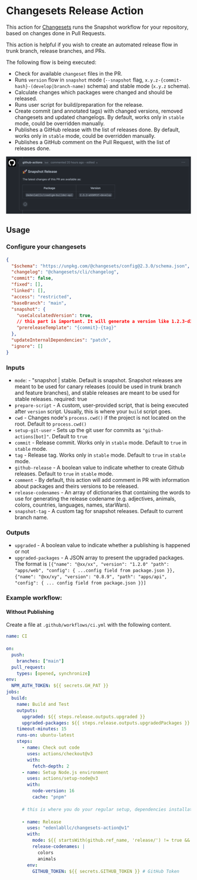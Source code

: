 # Changesets Release Action

This action for [Changesets](https://github.com/changesets/changesets) runs the Snapshot workflow for your repository, based on changes done in Pull Requests.

This action is helpful if you wish to create an automated release flow in trunk branch, release branches, and PRs.

The following flow is being executed:

- Check for available `changeset` files in the PR.
- Runs `version` flow in `snapshot` mode (`--snapshot` flag, `x.y.z-{commit-hash}-(develop|branch-name)` schema) and stable mode (`x.y.z` schema).
- Calculate changes which packages were changed and should be released.
- Runs user script for build/preparation for the release.
- Create commit (and annotated tags) with changed versions, removed changesets and updated changelogs. By default, works only in `stable` mode, could be overridden manually.
- Publishes a GitHub release with the list of releases done. By default, works only in `stable` mode, could be overridden manually.
- Publishes a GitHub comment on the Pull Request, with the list of releases done.

<img width="1060" src="./docs/example.png">

## Usage

### Configure your changesets

```json
{
  "$schema": "https://unpkg.com/@changesets/config@2.3.0/schema.json",
  "changelog": "@changesets/cli/changelog",
  "commit": false,
  "fixed": [],
  "linked": [],
  "access": "restricted",
  "baseBranch": "main",
  "snapshot": {
    "useCalculatedVersion": true,
    // this part is important. It will generate a version like 1.2.3-d3d32d-branch-name
    "prereleaseTemplate": "{commit}-{tag}"
  },
  "updateInternalDependencies": "patch",
  "ignore": []
}
```

### Inputs
- `mode`: - "snapshot | stable. Default is snapshot. Snapshot releases are meant to be used for canary releases (could be used in trunk branch and feature branches), and stable releases are meant to be used for stable releases.
required: true
- `prepare-script` - A custom, user-provided script, that is being executed after `version` script. Usually, this is where your `build` script goes.
- `cwd` - Changes node's `process.cwd()` if the project is not located on the root. Default to `process.cwd()`
- `setup-git-user` - Sets up the git user for commits as `"github-actions[bot]"`. Default to `true`
- `commit` - Release commit. Works only in `stable` mode. Default to `true` in `stable` mode.  
- `tag` - Release tag. Works only in `stable` mode. Default to `true` in `stable` mode.
- `github-release` - A boolean value to indicate whether to create Github releases. Default to `true` in `stable` mode.
- `comment` - By default, this action will add comment in PR with information about packages and theirs versions to be released.
- `release-codenames` - An array of dictionaries that containing the words to use for generating the release codename (e.g. adjectives, animals, colors, countries, languages, names, starWars).
- `snapshot-tag` - A custom tag for snapshot releases. Default to current branch name.

### Outputs

- `upgraded` - A boolean value to indicate whether a publishing is happened or not
- `upgraded-packages` - A JSON array to present the upgraded packages. The format is `[{"name": "@xx/xx", "version": "1.2.0" "path": "apps/web", "config": { ...config field from package.json }}, {"name": "@xx/xy", "version": "0.8.9", "path": "apps/api", "config": { ... config field from package.json }}]`

### Example workflow:

#### Without Publishing

Create a file at `.github/workflows/ci.yml` with the following content.

```yml
name: CI

on:
  push:
    branches: ["main"]
  pull_request:
    types: [opened, synchronize]
env:
  NPM_AUTH_TOKEN: ${{ secrets.GH_PAT }}
jobs:
  build:
    name: Build and Test
    outputs:
      upgraded: ${{ steps.release.outputs.upgraded }}
      upgraded-packages: ${{ steps.release.outputs.upgradedPackages }}
    timeout-minutes: 15
    runs-on: ubuntu-latest
    steps:
      - name: Check out code
        uses: actions/checkout@v3
        with:
          fetch-depth: 2
      - name: Setup Node.js environment
        uses: actions/setup-node@v3
        with:
          node-version: 16
          cache: "pnpm"
          
      # this is where you do your regular setup, dependencies installation and so on
      
      - name: Release
        uses: "edenlabllc/changesets-action@v1"
        with:
          mode: ${{ startsWith(github.ref_name, 'release/') != true && 'snapshot' || 'stable' }}
          release-codenames: |
            colors
            animals
        env:
          GITHUB_TOKEN: ${{ secrets.GITHUB_TOKEN }} # GitHub Token
```
